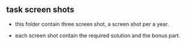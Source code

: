 ## task screen shots
  - this folder contain three screen shot, a screen shot per a year.
  
  - each screen shot contain the required solution and the bonus part.
